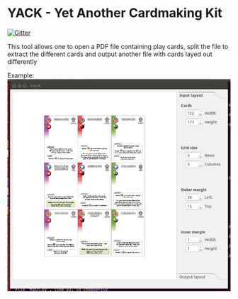 YACK - Yet Another Cardmaking Kit
=================================

[![Gitter](https://badges.gitter.im/Join%20Chat.svg)](https://gitter.im/court-jus/yack?utm_source=badge&utm_medium=badge&utm_campaign=pr-badge&utm_content=badge)

This tool allows one to open a PDF file containing play cards, split the file to extract the different cards and output another file with cards layed out differently

Example:
![Screen shot](https://github.com/court-jus/yack/raw/master/scrot/yack_teasing1.jpg "Teasing")
